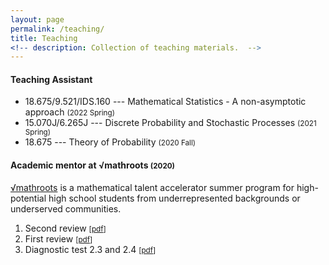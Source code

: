 ```yaml
---
layout: page
permalink: /teaching/
title: Teaching
<!-- description: Collection of teaching materials.  -->
---
```

#### Teaching Assistant
- 18.675/9.521/IDS.160 --- Mathematical Statistics - A non-asymptotic approach <small>(2022 Spring)</small>
- 15.070J/6.265J --- Discrete Probability and Stochastic Processes <small>(2021 Spring)</small>
- 18.675 --- Theory of Probability <small>(2020 Fall)</small>





#### Academic mentor at √mathroots <small>(2020)</small>
<a href="http://mathroots.mit.edu">√mathroots</a> is a mathematical talent accelerator summer program for high-potential high school students from underrepresented backgrounds or underserved communities.
1. Second review <small>[<a href="{{ site.url }}/assets/pdf/MathRoots_review2.pdf">pdf</a>]</small>
2. First review <small>[<a href="{{ site.url }}/assets/pdf/MathRoots_review1.pdf">pdf</a>]</small>
3. Diagnostic test 2.3 and 2.4 <small>[<a href="{{ site.url }}/assets/pdf/Mathroots_diagnostic.pdf">pdf</a>]</small>

